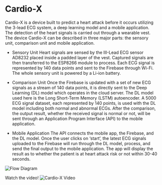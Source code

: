 # Cardio-X

Cardio-X is a device built to predict a heart attack before it occurs utilizing the 3-lead ECG system, a deep learning model and a mobile application. The detection of the heart signals is carried out through a wearable vest. The device Cardio-X can be described in three major parts: the sensory unit, comparison unit and mobile application.

* Sensory Unit
Heart signals are sensed by the III-Lead ECG sensor AD8232 placed inside a padded layer of the vest. Captured signals are then transferred to the ESP8266 module to process. Each ECG signal is represented by 140 data points and sent to the Firebase through Wi-Fi. The whole sensory unit is powered by a Li-ion battery. 

* Comparison Unit
Once the Firebase is updated with a set of new ECG signals as a stream of 140 data points, it is directly sent to the Deep Learning (DL) model which operates in the cloud server. The DL model used here is the Long Short-Term Memory (LSTM) autoencoder. A 5000 ECG signal dataset, each represented by 140 points, is used with the DL model including both normal and abnormal ECGs. After the comparison, the output result, whether the received signal is normal or not, will be sent through an Application Program Interface (API) to the mobile application.

* Mobile Application
The API connects the mobile app, the Firebase, and the DL model. Once the user clicks on ‘start’, the latest ECG signals uploaded to the Firebase will run through the DL model, process, and send the final output to the mobile application. The app will display the result as to whether the patient is at heart attack risk or not within 30-40 seconds.

![Flow Diagram](https://github.com/Mithara99/Cardio-X/assets/109811098/dfadbaf5-93fe-4d16-901d-c099b32b4eb9)

Watch the video!
![Cardio-X Video](https://drive.google.com/file/d/1m29li0GRjAQ2ru8W5z3auoMRo2MzwtGq/view?usp=sharing)





